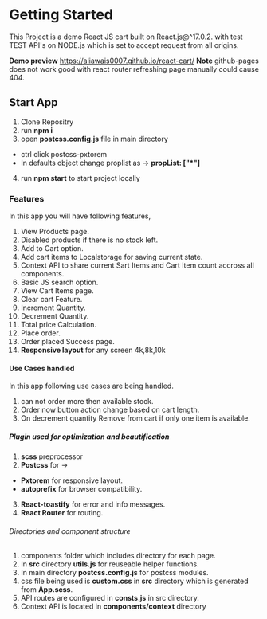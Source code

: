 # Getting Started

This Project is a demo React JS cart built on React.js@^17.0.2. with test TEST API's on NODE.js which is set to accept request from all origins.

**Demo preview** https://aliawais0007.github.io/react-cart/
**Note** github-pages does not work good with react router refreshing page manually could cause 404.

## Start App

1. Clone Repositry
2. run **npm i**
3. open **postcss.config.js** file in main directory

- ctrl click postcss-pxtorem
- In defaults object change proplist as -> **propList: ["*"]**

4. run **npm start** to start project locally

### Features

In this app you will have following features,

1. View Products page.
2. Disabled products if there is no stock left.
3. Add to Cart option.
4. Add cart items to Localstorage for saving current state.
5. Context API to share current Sart Items and Cart Item count accross all components.
6. Basic JS search option.
7. View Cart Items page.
8. Clear cart Feature.
9. Increment Quantity.
10. Decrement Quantity.
11. Total price Calculation.
12. Place order.
13. Order placed Success page.
14. **Responsive layout** for any screen 4k,8k,10k

#### Use Cases handled

In this app following use cases are being handled.

1. can not order more then available stock.
2. Order now button action change based on cart length.
3. On decrement quantity Remove from cart if only one item is available.

##### Plugin used for optimization and beautification

1. **scss** preprocessor
2. **Postcss** for ->

- **Pxtorem** for responsive layout.
- **autoprefix** for browser compatibility.

3. **React-toastify** for error and info messages.
4. **React Router** for routing.

###### Directories and component structure

1. components folder which includes directory for each page.
2. In **src** directory **utils.js** for reuseable helper functions.
3. In main directory **postcss.config.js** for postcss modules.
4. css file being used is **custom.css** in **src** directory which is generated from **App.scss**.
5. API routes are configured in **consts.js** in src directory.
6. Context API is located in **components/context** directory
